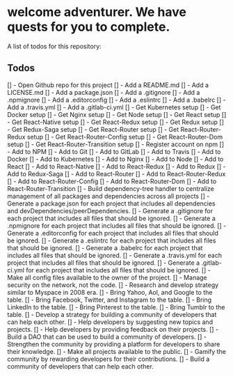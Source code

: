 # welcome adventurer. We have quests for you to complete.

A list of todos for this repository:

## Todos
[] - Open Github repo for this project
[] - Add a README.md
[] - Add a LICENSE.md
[] - Add a package.json
[] - Add a .gitignore
[] - Add a .npmignore
[] - Add a .editorconfig
[] - Add a .eslintrc
[] - Add a .babelrc
[] - Add a .travis.yml
[] - Add a .gitlab-ci.yml
[] - Get Kubernetes setup
[] - Get Docker setup
[] - Get Nginx setup
[] - Get Node setup
[] - Get React setup
[] - Get React-Native setup
[] - Get React-Redux setup
[] - Get Redux setup
[] - Get Redux-Saga setup
[] - Get React-Router setup
[] - Get React-Router-Redux setup
[] - Get React-Router-Config setup
[] - Get React-Router-Dom setup
[] - Get React-Router-Transition setup
[] - Register account on npm
[] - Add to NPM
[] - Add to Git
[] - Add to GitLab
[] - Add to Travis
[] - Add to Docker
[] - Add to Kubernetes
[] - Add to Nginx
[] - Add to Node
[] - Add to React
[] - Add to React-Native
[] - Add to React-Redux
[] - Add to Redux
[] - Add to Redux-Saga
[] - Add to React-Router
[] - Add to React-Router-Redux
[] - Add to React-Router-Config
[] - Add to React-Router-Dom
[] - Add to React-Router-Transition
[] - Build dependency-tree handler to centralize management of all packages and dependencies across all projects
[] - Generate a package.json for each project that includes all dependencies and devDependencies/peerDependencies.
[] - Generate a .gitignore for each project that includes all files that should be ignored.
[] - Generate a .npmignore for each project that includes all files that should be ignored.
[] - Generate a .editorconfig for each project that includes all files that should be ignored.
[] - Generate a .eslintrc for each project that includes all files that should be ignored.
[] - Generate a .babelrc for each project that includes all files that should be ignored.
[] - Generate a .travis.yml for each project that includes all files that should be ignored.
[] - Generate a .gitlab-ci.yml for each project that includes all files that should be ignored.
[] - Make all config files available to the owner of the project.
[] - Manage security on the network, not the code.
[] - Research and develop strategy similar to Myspace in 2008 era. 
[] - Bring Yahoo, Aol, and Google to the table.
[] - Bring Facebook, Twitter, and Instagram to the table.
[] - Bring LinkedIn to the table.
[] - Bring Pinterest to the table.
[] - Bring Tumblr to the table.
[] - Develop a strategy for building a community of developers that can help each other.
[] - Help developers by suggesting new topics and projects.
[] - Help developers by providing feedback on their projects.
[] - Build a DAO that can be used to build a community of developers.
[] - Strengthen the community by providing a platform for developers to share their knowledge.
[] - Make all projects available to the public.
[] - Gamify the community by rewarding developers for their contributions.
[] - Build a community of developers that can help each other.